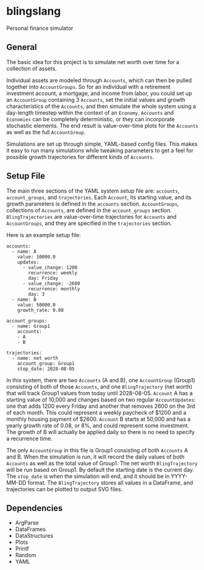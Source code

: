 blingslang
==========

Personal finance simulator


General
-------

The basic idea for this project is to simulate net worth over time for a collection of assets.

Individual assets are modeled through `Accounts`, which can then be pulled together into `AccountGroups`.  So for an individual with a retirement investment account, a mortgage, and income from labor, you could set up an `AccountGroup` containing 3 `Accounts`, set the initial values and growth characteristics of the `Accounts`, and then simulate the whole system using a day-length timestep within the context of an `Economy`.  `Accounts` and `Economies` can be completely deterministic, or they can incorporate stochastic elements.  The end result is value-over-time plots for the `Accounts` as well as the full `AccountGroup`.

Simulations are set up through simple, YAML-based config files.  This makes it easy to run many simulations while tweaking parameters to get a feel for possible growth trajectories for different kinds of `Accounts`.


Setup File
----------

The main three sections of the YAML system setup file are: `accounts`, `account_groups`, and `trajectories`.  Each `Account`, its starting value, and its growth parameters is defined in the `accounts` section.  `AccountGroups`, collections of `Accounts`, are defined in the `account_groups` section.  `BlingTrajectories` are value-over-time trajectories for `Accounts` and `AccountGroups`, and they are specified in the `trajectories` section.

Here is an example setup file:

    accounts:
      - name: A
        value: 10000.0
        updates:
          - value_change: 1200
            recurrence: weekly
            day: Friday
          - value_change: -2600
            recurrence: monthly
            day: 3
      - name: B
        value: 50000.0
        growth_rate: 0.08

    account_groups:
      - name: Group1
        accounts:
        - A
        - B

    trajectories:
      - name: net worth
        account_group: Group1
        stop_date: 2028-08-05

In this system, there are two `Accounts` (A and B), one `AccountGroup` (Group1) consisting of both of those `Accounts`, and one `BlingTrajectory` (net worth) that will track Group1 values from today until 2028-08-05.  `Account` A has a starting value of 10,000 and changes based on two regular `AccountUpdates`: one that adds 1200 every Friday and another that removes 2600 on the 3rd of each month.  This could represent a weekly paycheck of $1200 and a monthly housing payment of $2600.  `Account` B starts at 50,000 and has a yearly growth rate of 0.08, or 8%, and could represent some investment.  The growth of B will actually be applied daily so there is no need to specify a recurrence time.

The only `AccountGroup` in this file is Group1 consisting of both `Accounts` A and B.  When the simulation is run, it will record the daily values of both `Accounts` as well as the total value of Group1.  The net worth `BlingTrajectory` will be run based on Group1.  By default the starting date is the current day.  The `stop_date` is when the simulation will end, and it should be in YYYY-MM-DD format.  The `BlingTrajectory` stores all values in a DataFrame, and trajectories can be plotted to output SVG files.


Dependencies
------------

* ArgParse
* DataFrames
* DataStructures
* Plots
* Printf
* Random
* YAML
